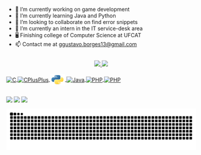 - 🔭 I’m currently working on game development
- 🌱 I’m currently learning Java and Python
- 👯 I’m looking to collaborate on find error snippets
- 👾 I’m currently an intern in the IT service-desk area
- 🖥️ Finishing college of Computer Science at UFCAT
- 📫 Contact me at ggustavo.borges13@gmail.com

##

<div align="center">
  <a href="https://github.com/GustavoBorges13">
  <img height="180em" src="https://github-readme-stats.vercel.app/api?username=GustavoBorges13&show_icons=true&theme=dark&include_all_commits=true&count_private=true"/>
  <img height="180em" src="https://github-readme-stats.vercel.app/api/top-langs/?username=GustavoBorges13&layout=compact&langs_count=7&theme=dark"/>
</div>

<div style="display: inline_block"><br>
  <img align="center" alt="C" height="30" width="40" src="https://cdn.jsdelivr.net/gh/devicons/devicon/icons/c/c-original.svg" />
  <img align="center" alt="CPlusPlus" height="30" width="40" src="https://cdn.jsdelivr.net/gh/devicons/devicon/icons/cplusplus/cplusplus-original.svg" />
  <img align="center" alt="Python" height="30" width="40" src="https://raw.githubusercontent.com/devicons/devicon/master/icons/python/python-original.svg">
  <img align="center" alt="Java" height="30" widht="40" src="https://cdn.jsdelivr.net/gh/devicons/devicon/icons/java/java-original.svg">
  <img align="center" alt="PHP" height="30" widht="40" src="https://cdn.jsdelivr.net/npm/simple-icons@3.13.0/icons/php.svg">
  <img align="center" alt="PHP" height="30" widht="40" src="https://pic.onlinewebfonts.com/svg/img_49183.png">
  <!--<img align='center' alt="CSS" height="30" widht="40" src="https://cdn.jsdelivr.net/gh/devicons/devicon/icons/css3/css3-original-wordmark.svg">
  <img align='center' alt="HTML" height="30" widht="40" src="https://cdn.jsdelivr.net/gh/devicons/devicon/icons/html5/html5-original-wordmark.svg">
  <img align='center' alt="JS" height="30" width="40" src="https://cdn.jsdelivr.net/gh/devicons/devicon/icons/nodejs/nodejs-original.svg" />-->
</div>

##

<div> 
  <a href="https://instagram.com/gustavobpsilva" target="_blank"><img src="https://img.shields.io/badge/-Instagram-%23E4405F?style=for-the-badge&logo=instagram&logoColor=white" target="_blank"></a>
  <a href = "mailto:ggustavo.borges13@gmail.com"><img src="https://img.shields.io/badge/-Gmail-%23333?style=for-the-badge&logo=gmail&logoColor=white" target="_blank"></a>
  <a href="https://www.linkedin.com/in/gustavo-borgez" target="_blank"><img src="https://img.shields.io/badge/-LinkedIn-%230077B5?style=for-the-badge&logo=linkedin&logoColor=white" target="_blank"></a> 

 ![snake gif](https://github.com/GustavoBorges13/GustavoBorges13/blob/output/github-contribution-grid-snake.svg)
</div>
